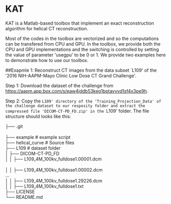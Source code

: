 # KAT
 KAT is a Matlab-based toolbox that implement an exact reconstruction algorithm for helical CT reconstruction.
 
 Most of the codes in the toolbox are vectorized and so the computations can be transfered from CPU and GPU. In the toolbox, we provide both the CPU and GPU implementations and the switching is controlled by setting the value of parameter 'usegpu' to be 0 or 1. We provide two examples here to demonstrate how to use our toolbox.
 
 ##Exapmle 1: Reconstruct CT images from the data subset `L109' of the '2016 NIH-AAPM-Mayo Clinic Low Dose CT Grand Challenge'.
 
 Step 1: Download the dataset of the challenge from https://aapm.app.box.com/s/eaw4jddb53keg1bptavvvd1sf4x3pe9h.
 
 Step 2: Copy the `L109' directory of the 'Training_Projection_Data' of the challenge dataset to our resposity folder and extract the compressed file 'DICOM-CT-PD_FD.zip' in the `L109' folder. The file structure should looks like this:
 
├── .git<br />                 
├── example                 # example script<br />
├── helical_curve           # Source files<br />
├── L109                    # dataset folder<br />
│       ├── DICOM-CT-PD_FD          <br />
│   │   ├── L109_4M_100kv_fulldose1.00001.dcm   <br />    
│   │   ├── L109_4M_100kv_fulldose1.00002.dcm  <br />
                             ...<br />
│   │   ├── L109_4M_100kv_fulldose1.29226.dcm <br />
│   │   ├── L109_4M_100kv_fulldose1.txt    <br />
├── LICENSE<br />
└── README.md<br />
 
